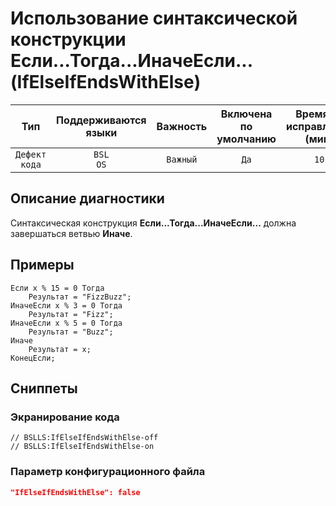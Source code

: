 # Использование синтаксической конструкции Если...Тогда...ИначеЕсли... (IfElseIfEndsWithElse)

 Тип | Поддерживаются<br>языки | Важность | Включена<br>по умолчанию | Время на<br>исправление (мин) | Тэги 
 :-: | :-: | :-: | :-: | :-: | :-: 
 `Дефект кода` | `BSL`<br>`OS` | `Важный` | `Да` | `10` | `badpractice` 

<!-- Блоки выше заполняются автоматически, не трогать -->
## Описание диагностики

Синтаксическая конструкция **Если...Тогда...ИначеЕсли...** должна завершаться ветвью **Иначе**.

## Примеры

```bsl
Если x % 15 = 0 Тогда
	Результат = "FizzBuzz";
ИначеЕсли x % 3 = 0 Тогда
	Результат = "Fizz";
ИначеЕсли x % 5 = 0 Тогда
	Результат = "Buzz";
Иначе
	Результат = x;
КонецЕсли;
```

## Сниппеты

<!-- Блоки ниже заполняются автоматически, не трогать -->
### Экранирование кода

```bsl
// BSLLS:IfElseIfEndsWithElse-off
// BSLLS:IfElseIfEndsWithElse-on
```

### Параметр конфигурационного файла

```json
"IfElseIfEndsWithElse": false
```
